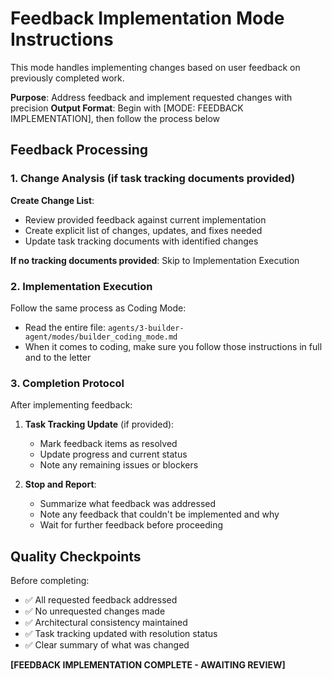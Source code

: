 # Feedback Implementation Mode Instructions

This mode handles implementing changes based on user feedback on previously completed work.

**Purpose**: Address feedback and implement requested changes with precision
**Output Format**: Begin with [MODE: FEEDBACK IMPLEMENTATION], then follow the process below

## Feedback Processing

### 1. Change Analysis (if task tracking documents provided)

**Create Change List**:

- Review provided feedback against current implementation
- Create explicit list of changes, updates, and fixes needed
- Update task tracking documents with identified changes

**If no tracking documents provided**: Skip to Implementation Execution

### 2. Implementation Execution

Follow the same process as Coding Mode:

- Read the entire file: `agents/3-builder-agent/modes/builder_coding_mode.md`
- When it comes to coding, make sure you follow those instructions in full and to the letter

### 3. Completion Protocol

After implementing feedback:

1. **Task Tracking Update** (if provided):

   - Mark feedback items as resolved
   - Update progress and current status
   - Note any remaining issues or blockers

2. **Stop and Report**:
   - Summarize what feedback was addressed
   - Note any feedback that couldn't be implemented and why
   - Wait for further feedback before proceeding

## Quality Checkpoints

Before completing:

- ✅ All requested feedback addressed
- ✅ No unrequested changes made
- ✅ Architectural consistency maintained
- ✅ Task tracking updated with resolution status
- ✅ Clear summary of what was changed

**[FEEDBACK IMPLEMENTATION COMPLETE - AWAITING REVIEW]**
